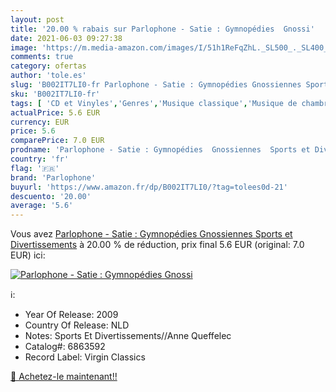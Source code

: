 ```yaml
---
layout: post
title: '20.00 % rabais sur Parlophone - Satie : Gymnopédies  Gnossi'
date: 2021-06-03 09:27:38
image: 'https://m.media-amazon.com/images/I/51h1ReFqZhL._SL500_._SL400_.jpg'
comments: true
category: ofertas
author: 'tole.es'
slug: 'B002IT7LI0-fr Parlophone - Satie : Gymnopédies Gnossiennes Sports et...'
sku: 'B002IT7LI0-fr'
tags: [ 'CD et Vinyles','Genres','Musique classique','Musique de chambre','parlophone', ]
actualPrice: 5.6 EUR
currency: EUR
price: 5.6
comparePrice: 7.0 EUR
prodname: 'Parlophone - Satie : Gymnopédies  Gnossiennes  Sports et Divertissements'
country: 'fr'
flag: '🇫🇷'
brand: 'Parlophone'
buyurl: 'https://www.amazon.fr/dp/B002IT7LI0/?tag=tolees0d-21'
descuento: '20.00'
average: '5.6'
---
```


Vous avez [Parlophone - Satie : Gymnopédies  Gnossiennes  Sports et Divertissements](https://www.amazon.fr/dp/B002IT7LI0/?tag=tolees0d-21)  à  20.00 % de réduction, prix final  5.6 EUR (original: 7.0 EUR) ici:

[![Parlophone - Satie : Gymnopédies  Gnossi](https://m.media-amazon.com/images/I/51h1ReFqZhL._SL500_._SL400_.jpg)](https://www.amazon.fr/dp/B002IT7LI0/?tag=tolees0d-21)

ℹ️:

- Year Of Release: 2009
- Country Of Release: NLD
- Notes: Sports Et Divertissements//Anne Queffelec
- Catalog#: 6863592
- Record Label: Virgin Classics

[🛒 Achetez-le maintenant!!](https://www.amazon.fr/dp/B002IT7LI0/?tag=tolees0d-21)
